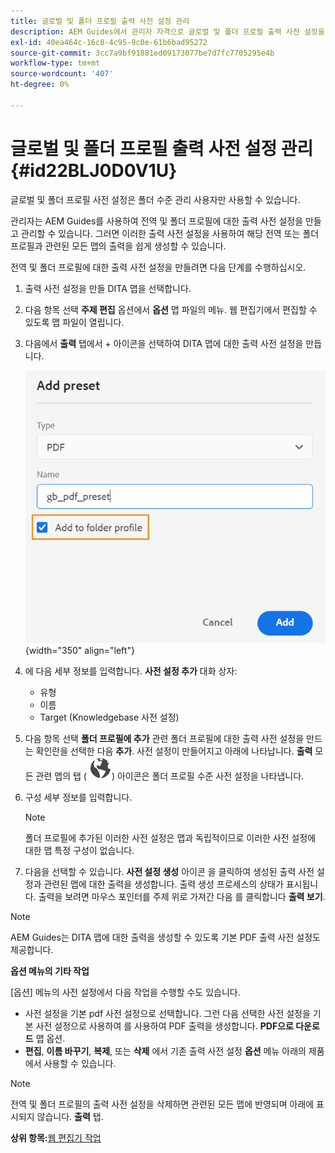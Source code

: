 ```yaml
---
title: 글로벌 및 폴더 프로필 출력 사전 설정 관리
description: AEM Guides에서 관리자 자격으로 글로벌 및 폴더 프로필 출력 사전 설정을 만들고, 편집하고, 이름을 바꾸고, 복제하고, 삭제하는 방법에 대해 알아봅니다.
exl-id: 40ea464c-16c8-4c95-9c0e-61b6bad95272
source-git-commit: 3cc7a9bf91881ed09173077be7d7fc7705295e4b
workflow-type: tm+mt
source-wordcount: '407'
ht-degree: 0%

---
```


# 글로벌 및 폴더 프로필 출력 사전 설정 관리 {#id22BLJ0D0V1U}

글로벌 및 폴더 프로필 사전 설정은 폴더 수준 관리 사용자만 사용할 수 있습니다.

관리자는 AEM Guides를 사용하여 전역 및 폴더 프로필에 대한 출력 사전 설정을 만들고 관리할 수 있습니다. 그러면 이러한 출력 사전 설정을 사용하여 해당 전역 또는 폴더 프로필과 관련된 모든 맵의 출력을 쉽게 생성할 수 있습니다.

전역 및 폴더 프로필에 대한 출력 사전 설정을 만들려면 다음 단계를 수행하십시오.

1. 출력 사전 설정을 만들 DITA 맵을 선택합니다.
1. 다음 항목 선택 **주제 편집** 옵션에서 **옵션** 맵 파일의 메뉴. 웹 편집기에서 편집할 수 있도록 맵 파일이 열립니다.
1. 다음에서 **출력** 탭에서 + 아이콘을 선택하여 DITA 맵에 대한 출력 사전 설정을 만듭니다.

   ![](images/add-global-output-preset.png){width="350" align="left"}

1. 에 다음 세부 정보를 입력합니다. **사전 설정 추가** 대화 상자:
   - 유형
   - 이름
   - Target \(Knowledgebase 사전 설정\)
1. 다음 항목 선택 **폴더 프로필에 추가** 관련 폴더 프로필에 대한 출력 사전 설정을 만드는 확인란을 선택한 다음 **추가**. 사전 설정이 만들어지고 아래에 나타납니다. **출력** 모든 관련 맵의 탭 \( ![](images/global-preset-icon.svg)\) 아이콘은 폴더 프로필 수준 사전 설정을 나타냅니다.
1. 구성 세부 정보를 입력합니다.

   >[!NOTE]
   >
   > 폴더 프로필에 추가된 이러한 사전 설정은 맵과 독립적이므로 이러한 사전 설정에 대한 맵 특정 구성이 없습니다.

1. 다음을 선택할 수 있습니다. **사전 설정 생성** 아이콘 을 클릭하여 생성된 출력 사전 설정과 관련된 맵에 대한 출력을 생성합니다. 출력 생성 프로세스의 상태가 표시됩니다. 출력을 보려면 마우스 포인터를 주제 위로 가져간 다음 를 클릭합니다 **출력 보기**.

>[!NOTE]
>
> AEM Guides는 DITA 맵에 대한 출력을 생성할 수 있도록 기본 PDF 출력 사전 설정도 제공합니다.

**옵션 메뉴의 기타 작업**

[옵션] 메뉴의 사전 설정에서 다음 작업을 수행할 수도 있습니다.

- 사전 설정을 기본 pdf 사전 설정으로 선택합니다. 그런 다음 선택한 사전 설정을 기본 사전 설정으로 사용하여 를 사용하여 PDF 출력을 생성합니다. **PDF으로 다운로드** 맵 옵션.
- **편집**, **이름 바꾸기**, **복제**, 또는 **삭제** 에서 기존 출력 사전 설정 **옵션** 메뉴 아래의 제품에서 사용할 수 있습니다.

>[!NOTE]
>
> 전역 및 폴더 프로필의 출력 사전 설정을 삭제하면 관련된 모든 맵에 반영되며 아래에 표시되지 않습니다. **출력** 탭.

**상위 항목:**[&#x200B;웹 편집기 작업](web-editor.md)
